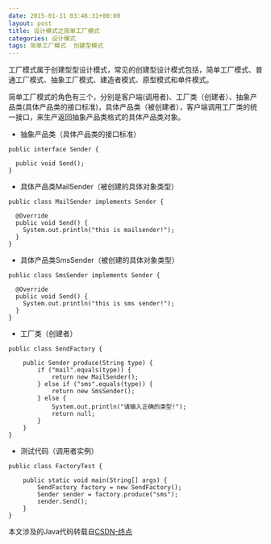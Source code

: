 ```yaml
---
date: 2015-01-31 03:46:31+00:00
layout: post
title: 设计模式之简单工厂模式
categories: 设计模式
tags: 简单工厂模式  创建型模式
---
```


工厂模式属于创建型型设计模式，常见的创建型设计模式包括，简单工厂模式、普通工厂模式、抽象工厂模式、建造者模式、原型模式和单件模式。

简单工厂模式的角色有三个，分别是客户端(调用者)、工厂类（创建者）、抽象产品类(具体产品类的接口标准)，具体产品类（被创建者），客户端调用工厂类的统一接口，来生产返回抽象产品类格式的具体产品类对象。

- 抽象产品类（具体产品类的接口标准）

```
public interface Sender {  
  
  public void Send();  
}  
```
- 具体产品类MailSender（被创建的具体对象类型）

```
public class MailSender implements Sender {  
  
  @Override  
  public void Send() {  
    System.out.println("this is mailsender!");  
  }  
}  
```
- 具体产品类SmsSender（被创建的具体对象类型）

```
public class SmsSender implements Sender {  
  
  @Override  
  public void Send() {  
    System.out.println("this is sms sender!");  
  }  
}  
```
- 工厂类（创建者）

```
public class SendFactory {  
	
	public Sender produce(String type) {  
		if ("mail".equals(type)) {  
			return new MailSender();  
		} else if ("sms".equals(type)) {  
			return new SmsSender();  
		} else {  
			System.out.println("请输入正确的类型!");  
			return null;  
		}  
	}  
}  
```
- 测试代码（调用者实例）

```
public class FactoryTest {  

	public static void main(String[] args) {  
		SendFactory factory = new SendFactory();  
		Sender sender = factory.produce("sms");  
		sender.Send();  
	}  
}  
```

本文涉及的Java代码转载自[CSDN-终点](http://blog.csdn.net/zhangerqing)
